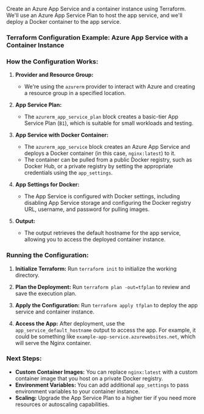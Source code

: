 Create an Azure App Service and a container instance using Terraform. We'll use an Azure App Service Plan to host the app service, and we'll deploy a Docker container to the app service.

### **Terraform Configuration Example: Azure App Service with a Container Instance**

### **How the Configuration Works:**

1. **Provider and Resource Group:**
   - We're using the `azurerm` provider to interact with Azure and creating a resource group in a specified location.

2. **App Service Plan:**
   - The `azurerm_app_service_plan` block creates a basic-tier App Service Plan (`B1`), which is suitable for small workloads and testing.

3. **App Service with Docker Container:**
   - The `azurerm_app_service` block creates an Azure App Service and deploys a Docker container (in this case, `nginx:latest`) to it.
   - The container can be pulled from a public Docker registry, such as Docker Hub, or a private registry by setting the appropriate credentials using the `app_settings`.

4. **App Settings for Docker:**
   - The App Service is configured with Docker settings, including disabling App Service storage and configuring the Docker registry URL, username, and password for pulling images.

5. **Output:**
   - The output retrieves the default hostname for the app service, allowing you to access the deployed container instance.

### **Running the Configuration:**

1. **Initialize Terraform:**
   Run `terraform init` to initialize the working directory.

2. **Plan the Deployment:**
   Run `terraform plan -out=tfplan` to review and save the execution plan.

3. **Apply the Configuration:**
   Run `terraform apply tfplan` to deploy the app service and container instance.

4. **Access the App:**
   After deployment, use the `app_service_default_hostname` output to access the app. For example, it could be something like `example-app-service.azurewebsites.net`, which will serve the Nginx container.

### **Next Steps:**

- **Custom Container Images:** You can replace `nginx:latest` with a custom container image that you host on a private Docker registry.
- **Environment Variables:** You can add additional `app_settings` to pass environment variables to your container instance.
- **Scaling:** Upgrade the App Service Plan to a higher tier if you need more resources or autoscaling capabilities.
